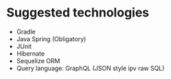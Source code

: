 # Suggested technologies

* Gradle
* Java Spring (Obligatory)
* JUnit
* Hibernate
* Sequelize ORM
* Query language: GraphQL (JSON style ipv raw SQL)
